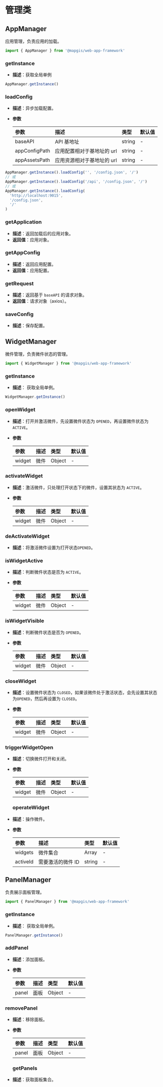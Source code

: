 # 管理类

## AppManager

应用管理，负责应用的加载。

```js
import { AppManager } from '@mapgis/web-app-framework'
```

### getInstance

- **描述**：获取全局单例

```js
AppManager.getInstance()
```

### loadConfig

- **描述**：异步加载配置。
- **参数**

  | 参数          | 描述                       | 类型   | 默认值 |
  | :------------ | :------------------------- | :----- | :----- |
  | baseAPI       | API 基地址                 | string | -      |
  | appConfigPath | 应用配置相对于基地址的 url | string | -      |
  | appAssetsPath | 应用资源相对于基地址的 url | string | -      |

```js
AppManager.getInstance().loadConfig('', '/config.json', '/')
// 或
AppManager.getInstance().loadConfig('/api', '/config.json', '/')
// 或
AppManager.getInstance().loadConfig(
  'http://localhost:9015',
  '/config.json',
  '/'
)
```

### getApplication

- **描述**：返回加载后的应用对象。
- **返回值**：应用对象。

### getAppConfig

- **描述**：返回应用配置。
- **返回值**：应用配置。

### getRequest

- **描述**：返回基于 `baseAPI` 的请求对象。
- **返回值**：请求对象（axios）。

### saveConfig

- **描述**：保存配置。

## WidgetManager

微件管理，负责微件状态的管理。

```js
import { WidgetManager } from '@mapgis/web-app-framework'
```

### getInstance

- **描述**： 获取全局单例。

```js
WidgetManager.getInstance()
```

### openWidget

- **描述**：打开并激活微件，先设置微件状态为 `OPENED`，再设置微件状态为 `ACTIVE`。
- **参数**

  | 参数   | 描述 | 类型   | 默认值 |
  | :----- | :--- | :----- | :----- |
  | widget | 微件 | Object | -      |

### activateWidget

- **描述**：激活微件，只处理打开状态下的微件，设置其状态为 `ACTIVE`。
- **参数**

  | 参数   | 描述 | 类型   | 默认值 |
  | :----- | :--- | :----- | :----- |
  | widget | 微件 | Object | -      |

### deActivateWidget

- **描述**：将激活微件设置为打开状态`OPENED`。

### isWidgetActive

- **描述**：判断微件状态是否为 `ACTIVE`。
- **参数**

  | 参数   | 描述 | 类型   | 默认值 |
  | :----- | :--- | :----- | :----- |
  | widget | 微件 | Object | -      |

### isWidgetVisible

- **描述**：判断微件状态是否为 `OPENED`。
- **参数**

  | 参数   | 描述 | 类型   | 默认值 |
  | :----- | :--- | :----- | :----- |
  | widget | 微件 | Object | -      |

### closeWidget

- **描述**：设置微件状态为 `CLOSED`，如果该微件处于激活状态，会先设置其状态为`OPENED`，然后再设置为 `CLOSED`。
- **参数**

  | 参数   | 描述 | 类型   | 默认值 |
  | :----- | :--- | :----- | :----- |
  | widget | 微件 | Object | -      |

### triggerWidgetOpen

- **描述**：切换微件打开和关闭。
- **参数**

  | 参数   | 描述 | 类型   | 默认值 |
  | :----- | :--- | :----- | :----- |
  | widget | 微件 | Object | -      |

  ### operateWidget

- **描述**：操作微件。
- **参数**

  | 参数     | 描述              | 类型   | 默认值 |
  | :------- | :---------------- | :----- | :----- |
  | widgets  | 微件集合          | Array  | -      |
  | activeId | 需要激活的微件 ID | string | -      |

## PanelManager

负责展示面板管理。

```js
import { PanelManager } from '@mapgis/web-app-framework'
```

### getInstance

- **描述**： 获取全局单例。

```js
PanelManager.getInstance()
```

### addPanel

- **描述**：添加面板。
- **参数**

  | 参数  | 描述 | 类型   | 默认值 |
  | :---- | :--- | :----- | :----- |
  | panel | 面板 | Object | -      |

### removePanel

- **描述**：移除面板。
- **参数**

  | 参数  | 描述 | 类型   | 默认值 |
  | :---- | :--- | :----- | :----- |
  | panel | 面板 | Object | -      |

  ### getPanels

- **描述**：获取面板集合。
